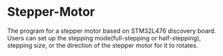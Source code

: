# Stepper-Motor
The program for a stepper motor based on STM32L476 discovery board.
Users can set up the stepping mode(full-stepping or half-stepping), stepping size, or the direction of the stepper motor for it to rotates.
